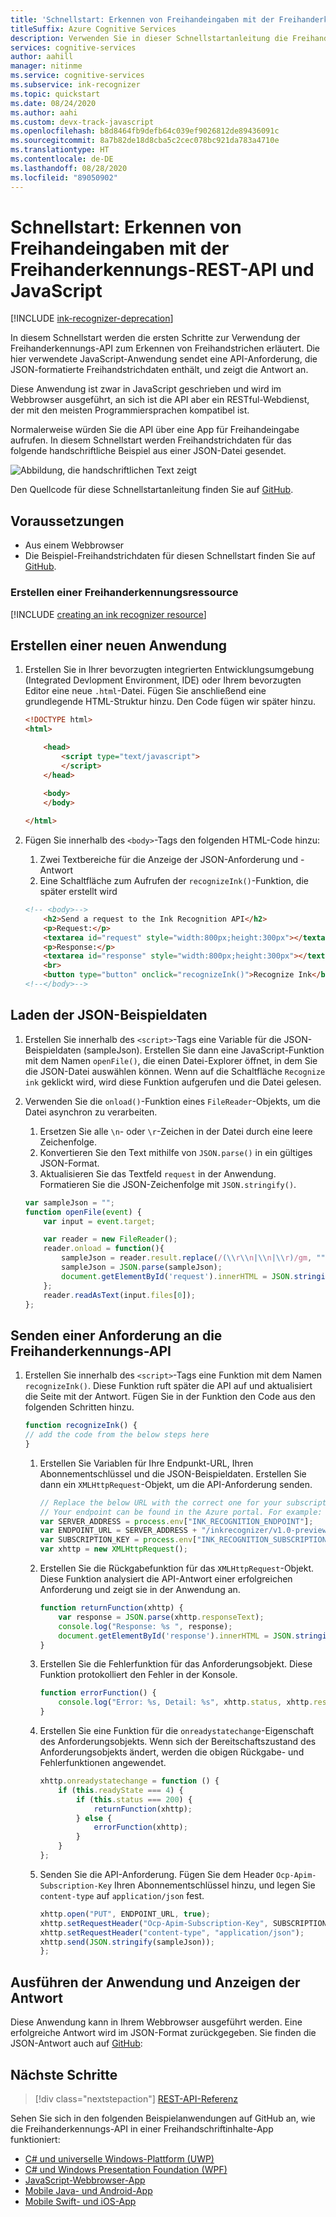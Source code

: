 ```yaml
---
title: 'Schnellstart: Erkennen von Freihandeingaben mit der Freihanderkennungs-REST-API und Node.js'
titleSuffix: Azure Cognitive Services
description: Verwenden Sie in dieser Schnellstartanleitung die Freihanderkennungs-REST-API und JavaScript, um Freihandstriche zu erkennen.
services: cognitive-services
author: aahill
manager: nitinme
ms.service: cognitive-services
ms.subservice: ink-recognizer
ms.topic: quickstart
ms.date: 08/24/2020
ms.author: aahi
ms.custom: devx-track-javascript
ms.openlocfilehash: b8d8464fb9defb64c039ef9026812de89436091c
ms.sourcegitcommit: 8a7b82de18d8cba5c2cec078bc921da783a4710e
ms.translationtype: HT
ms.contentlocale: de-DE
ms.lasthandoff: 08/28/2020
ms.locfileid: "89050902"
---
```

# <a name="quickstart-recognize-digital-ink-with-the-ink-recognizer-rest-api-and-javascript"></a>Schnellstart: Erkennen von Freihandeingaben mit der Freihanderkennungs-REST-API und JavaScript

[!INCLUDE [ink-recognizer-deprecation](../includes/deprecation-note.md)]

In diesem Schnellstart werden die ersten Schritte zur Verwendung der Freihanderkennungs-API zum Erkennen von Freihandstrichen erläutert. Die hier verwendete JavaScript-Anwendung sendet eine API-Anforderung, die JSON-formatierte Freihandstrichdaten enthält, und zeigt die Antwort an.

Diese Anwendung ist zwar in JavaScript geschrieben und wird im Webbrowser ausgeführt, an sich ist die API aber ein RESTful-Webdienst, der mit den meisten Programmiersprachen kompatibel ist.

Normalerweise würden Sie die API über eine App für Freihandeingabe aufrufen. In diesem Schnellstart werden Freihandstrichdaten für das folgende handschriftliche Beispiel aus einer JSON-Datei gesendet.

![Abbildung, die handschriftlichen Text zeigt](../media/handwriting-sample.jpg)

Den Quellcode für diese Schnellstartanleitung finden Sie auf [GitHub](https://go.microsoft.com/fwlink/?linkid=2089905).

## <a name="prerequisites"></a>Voraussetzungen

- Aus einem Webbrowser
- Die Beispiel-Freihandstrichdaten für diesen Schnellstart finden Sie auf [GitHub](https://github.com/Azure-Samples/cognitive-services-REST-api-samples/blob/master/javascript/InkRecognition/quickstart/example-ink-strokes.json).

### <a name="create-an-ink-recognizer-resource"></a>Erstellen einer Freihanderkennungsressource

[!INCLUDE [creating an ink recognizer resource](../includes/setup-instructions.md)]

## <a name="create-a-new-application"></a>Erstellen einer neuen Anwendung

1. Erstellen Sie in Ihrer bevorzugten integrierten Entwicklungsumgebung (Integrated Devlopment Environment, IDE) oder Ihrem bevorzugten Editor eine neue `.html`-Datei. Fügen Sie anschließend eine grundlegende HTML-Struktur hinzu. Den Code fügen wir später hinzu.
    
    ```html
    <!DOCTYPE html>
    <html>
    
        <head>
            <script type="text/javascript">
            </script>
        </head>
        
        <body>
        </body>
    
    </html>
    ```

2. Fügen Sie innerhalb des `<body>`-Tags den folgenden HTML-Code hinzu:
    1. Zwei Textbereiche für die Anzeige der JSON-Anforderung und -Antwort
    2. Eine Schaltfläche zum Aufrufen der `recognizeInk()`-Funktion, die später erstellt wird
    
    ```HTML
    <!-- <body>-->
        <h2>Send a request to the Ink Recognition API</h2>
        <p>Request:</p>
        <textarea id="request" style="width:800px;height:300px"></textarea>
        <p>Response:</p>
        <textarea id="response" style="width:800px;height:300px"></textarea>
        <br>
        <button type="button" onclick="recognizeInk()">Recognize Ink</button>
    <!--</body>-->
    ```

## <a name="load-the-example-json-data"></a>Laden der JSON-Beispieldaten

1. Erstellen Sie innerhalb des `<script>`-Tags eine Variable für die JSON-Beispieldaten (sampleJson). Erstellen Sie dann eine JavaScript-Funktion mit dem Namen `openFile()`, die einen Datei-Explorer öffnet, in dem Sie die JSON-Datei auswählen können. Wenn auf die Schaltfläche `Recognize ink` geklickt wird, wird diese Funktion aufgerufen und die Datei gelesen.
2. Verwenden Sie die `onload()`-Funktion eines `FileReader`-Objekts, um die Datei asynchron zu verarbeiten. 
    1. Ersetzen Sie alle `\n`- oder `\r`-Zeichen in der Datei durch eine leere Zeichenfolge. 
    2. Konvertieren Sie den Text mithilfe von `JSON.parse()` in ein gültiges JSON-Format.
    3. Aktualisieren Sie das Textfeld `request` in der Anwendung. Formatieren Sie die JSON-Zeichenfolge mit `JSON.stringify()`. 
    
    ```javascript
    var sampleJson = "";
    function openFile(event) {
        var input = event.target;
    
        var reader = new FileReader();
        reader.onload = function(){
            sampleJson = reader.result.replace(/(\\r\\n|\\n|\\r)/gm, "");
            sampleJson = JSON.parse(sampleJson);
            document.getElementById('request').innerHTML = JSON.stringify(sampleJson, null, 2);
        };
        reader.readAsText(input.files[0]);
    };
    ```

## <a name="send-a-request-to-the-ink-recognizer-api"></a>Senden einer Anforderung an die Freihanderkennungs-API

1. Erstellen Sie innerhalb des `<script>`-Tags eine Funktion mit dem Namen `recognizeInk()`. Diese Funktion ruft später die API auf und aktualisiert die Seite mit der Antwort. Fügen Sie in der Funktion den Code aus den folgenden Schritten hinzu. 
        
    ```javascript
    function recognizeInk() {
    // add the code from the below steps here 
    }
    ```

    1. Erstellen Sie Variablen für Ihre Endpunkt-URL, Ihren Abonnementschlüssel und die JSON-Beispieldaten. Erstellen Sie dann ein `XMLHttpRequest`-Objekt, um die API-Anforderung senden. 
        
        ```javascript
        // Replace the below URL with the correct one for your subscription. 
        // Your endpoint can be found in the Azure portal. For example: "https://<your-custom-subdomain>.cognitiveservices.azure.com";
        var SERVER_ADDRESS = process.env["INK_RECOGNITION_ENDPOINT"];
        var ENDPOINT_URL = SERVER_ADDRESS + "/inkrecognizer/v1.0-preview/recognize";
        var SUBSCRIPTION_KEY = process.env["INK_RECOGNITION_SUBSCRIPTION_KEY"];
        var xhttp = new XMLHttpRequest();
        ```
    2. Erstellen Sie die Rückgabefunktion für das `XMLHttpRequest`-Objekt. Diese Funktion analysiert die API-Antwort einer erfolgreichen Anforderung und zeigt sie in der Anwendung an. 
            
        ```javascript
        function returnFunction(xhttp) {
            var response = JSON.parse(xhttp.responseText);
            console.log("Response: %s ", response);
            document.getElementById('response').innerHTML = JSON.stringify(response, null, 2);
        }
        ```
    3. Erstellen Sie die Fehlerfunktion für das Anforderungsobjekt. Diese Funktion protokolliert den Fehler in der Konsole. 
            
        ```javascript
        function errorFunction() {
            console.log("Error: %s, Detail: %s", xhttp.status, xhttp.responseText);
        }
        ```

    4. Erstellen Sie eine Funktion für die `onreadystatechange`-Eigenschaft des Anforderungsobjekts. Wenn sich der Bereitschaftszustand des Anforderungsobjekts ändert, werden die obigen Rückgabe- und Fehlerfunktionen angewendet.
            
        ```javascript
        xhttp.onreadystatechange = function () {
            if (this.readyState === 4) {
                if (this.status === 200) {
                    returnFunction(xhttp);
                } else {
                    errorFunction(xhttp);
                }
            }
        };
        ```
    
    5. Senden Sie die API-Anforderung. Fügen Sie dem Header `Ocp-Apim-Subscription-Key` Ihren Abonnementschlüssel hinzu, und legen Sie `content-type` auf `application/json` fest.
    
        ```javascript
        xhttp.open("PUT", ENDPOINT_URL, true);
        xhttp.setRequestHeader("Ocp-Apim-Subscription-Key", SUBSCRIPTION_KEY);
        xhttp.setRequestHeader("content-type", "application/json");
        xhttp.send(JSON.stringify(sampleJson));
        };
        ```

## <a name="run-the-application-and-view-the-response"></a>Ausführen der Anwendung und Anzeigen der Antwort

Diese Anwendung kann in Ihrem Webbrowser ausgeführt werden. Eine erfolgreiche Antwort wird im JSON-Format zurückgegeben. Sie finden die JSON-Antwort auch auf [GitHub](https://github.com/Azure-Samples/cognitive-services-REST-api-samples/blob/master/javascript/InkRecognition/quickstart/example-response.json):

## <a name="next-steps"></a>Nächste Schritte

> [!div class="nextstepaction"]
> [REST-API-Referenz](https://go.microsoft.com/fwlink/?linkid=2089907)

Sehen Sie sich in den folgenden Beispielanwendungen auf GitHub an, wie die Freihanderkennungs-API in einer Freihandschriftinhalte-App funktioniert:
* [C# und universelle Windows-Plattform (UWP)](https://go.microsoft.com/fwlink/?linkid=2089803)  
* [C# und Windows Presentation Foundation (WPF)](https://go.microsoft.com/fwlink/?linkid=2089804)
* [JavaScript-Webbrowser-App](https://go.microsoft.com/fwlink/?linkid=2089908)       
* [Mobile Java- und Android-App](https://go.microsoft.com/fwlink/?linkid=2089906)
* [Mobile Swift- und iOS-App](https://go.microsoft.com/fwlink/?linkid=2089805)
